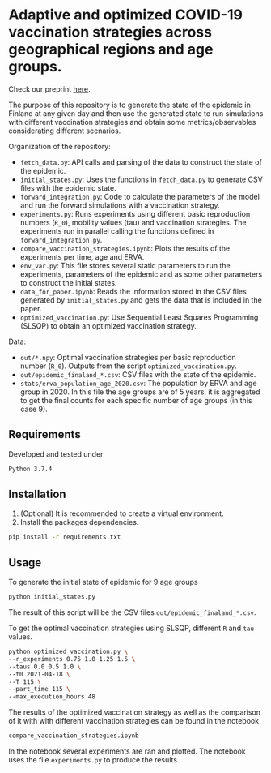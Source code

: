 # Adaptive and optimized COVID-19 vaccination strategies across geographical regions and age groups.

Check our preprint [here](https://arxiv.org/abs/2105.11562).

The purpose of this repository is to generate the state of the epidemic in Finland at any given day and then use the generated state to run simulations with different vaccination strategies and obtain some metrics/observables considerating different scenarios.

Organization of the repository:
- `fetch_data.py`: API calls and parsing of the data to construct the state of the epidemic.
- `initial_states.py`: Uses the functions in `fetch_data.py` to generate CSV files with the epidemic state.
- `forward_integration.py`: Code to calculate the parameters of the model and run the forward simulations with a vaccination strategy.
- `experiments.py`: Runs experiments using different basic reproduction numbers (`R_0`), mobility values (tau) and vaccination strategies. The experiments run in parallel calling the functions defined in `forward_integration.py`.
- `compare_vaccination_strategies.ipynb`: Plots the results of the experiments per time, age and ERVA.
- `env_var.py`: This file stores several static parameters to run the experiments, parameters of the epidemic and as some other parameters to construct the initial states.
- `data_for_paper.ipynb`: Reads the information stored in the CSV files generated by `initial_states.py` and gets the data that is included in the paper.
- `optimized_vaccination.py`: Use Sequential Least Squares Programming (SLSQP) to obtain an optimized vaccination strategy.

Data:
- `out/*.npy`: Optimal vaccination strategies per basic reproduction number (`R_0`). Outputs from the script `optimized_vaccination.py`.
- `out/epidemic_finaland_*.csv`: CSV files with the state of the epidemic.
- `stats/erva_population_age_2020.csv`: The population by ERVA and age group in 2020. In this file the age groups are of 5 years, it is aggregated to get the final counts for each specific number of age groups (in this case 9).

## Requirements
Developed and tested under
```sh
Python 3.7.4
```

## Installation
1. (Optional) It is recommended to create a virtual environment.
2. Install the packages dependencies.
```sh
pip install -r requirements.txt
```

## Usage
To generate the initial state of epidemic for 9 age groups
```sh
python initial_states.py
```
The result of this script will be the CSV files `out/epidemic_finaland_*.csv`.

To get the optimal vaccination strategies using SLSQP, different `R` and `tau` values.
```sh
python optimized_vaccination.py \
--r_experiments 0.75 1.0 1.25 1.5 \
--taus 0.0 0.5 1.0 \
--t0 2021-04-18 \
--T 115 \
--part_time 115 \
--max_execution_hours 48
```

The results of the optimized vaccination strategy as well as the comparison of it with with different vaccination strategies can be found in the notebook
```sh
compare_vaccination_strategies.ipynb
```
In the notebook several experiments are ran and plotted. The notebook uses the file `experiments.py` to produce the results.
